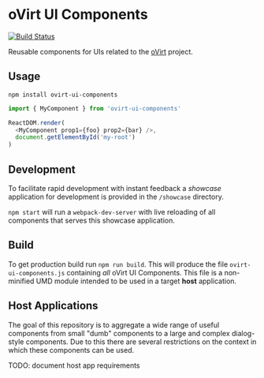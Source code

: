 # oVirt UI Components
[![Build Status](https://travis-ci.org/matobet/ovirt-ui-components.svg?branch=master)](https://travis-ci.org/matobet/ovirt-ui-components)

Reusable components for UIs related to the [oVirt](http://ovirt.org) project.

## Usage

`npm install ovirt-ui-components`

```javascript
import { MyComponent } from 'ovirt-ui-components'

ReactDOM.render(
  <MyComponent prop1={foo} prop2={bar} />,
  document.getElementById('my-root')
)
```

## Development

To facilitate rapid development with instant feedback a *showcase* application for development
is provided in the `/showcase` directory.

`npm start` will run a `webpack-dev-server` with live reloading of
all components that serves this showcase application.

## Build

To get production build run `npm run build`. This will produce the file `ovirt-ui-components.js` containing *all*
oVirt UI Components. This file is a non-minified UMD module intended to be used in a target **host** application.

## Host Applications

The goal of this repository is to aggregate a wide range of useful components from small "dumb" components
to a large and complex dialog-style components. Due to this there are several restrictions on the context
in which these components can be used.

TODO: document host app requirements
